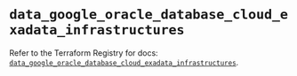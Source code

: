 # `data_google_oracle_database_cloud_exadata_infrastructures`

Refer to the Terraform Registry for docs: [`data_google_oracle_database_cloud_exadata_infrastructures`](https://registry.terraform.io/providers/hashicorp/google/6.30.0/docs/data-sources/oracle_database_cloud_exadata_infrastructures).
